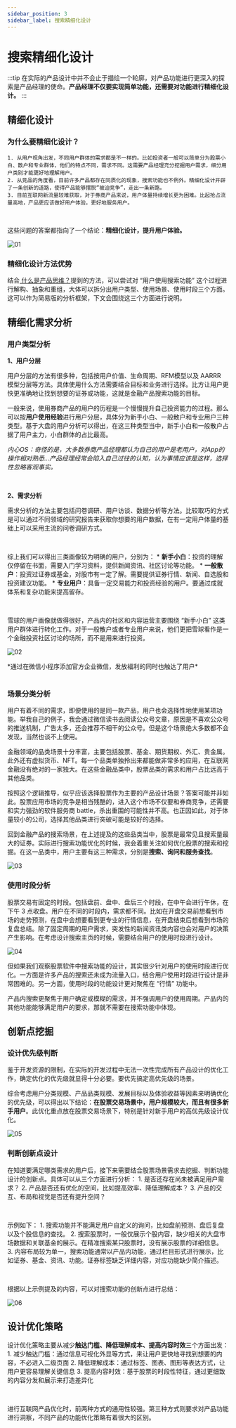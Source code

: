 ```yaml
---
sidebar_position: 3
sidebar_label: 搜索精细化设计
---
```


# 搜索精细化设计

:::tip
在实际的产品设计中并不会止于描绘一个轮廓，对产品功能进行更深入的探索是产品经理的使命。**产品经理不仅要实现简单功能，还需要对功能进行精细化设计。**
:::


## 精细化设计

### 为什么要精细化设计？
    1. 从用户视角出发，不同用户群体的需求都是不一样的。比如投资者一般可以简单分为股票小白、散户和专业群体，他们的特点不同，需求不同。这需要产品经理充分挖掘用户需求，细分用户类别才能更好地理解用户。
    2. 从竞品的角度看，目前许多产品都存在同质化的现象，搜索功能也不例外。精细化设计开辟了一条创新的道路，使得产品能够摆脱“被迫竞争”，走出一条新路。
    3. 目前互联网新流量较难获取，对于券商产品来说，用户体量持续增长更为困难。比起抢占流量高地，产品更应该做好用户体验，更好地服务用户。
<br/>


这些问题的答案都指向了一个结论：**精细化设计，提升用户体验。**

![01](/img/product/practice/search-detail_images/01.png)

### 精细化设计方法优势

结合[ 什么是产品思维？](docs\Product\fundamentals\career\product-thinking.md)提到的方法，可以尝试对 “用户使用搜索功能” 这个过程进行解构、抽象和重组，大体可以拆分出用户类型、使用场景、使用时段三个方面。这可以作为简易版的分析框架，下文会围绕这三个方面进行说明。

## 精细化需求分析

### 用户类型分析

**1、用户分层**

用户分层的方法有很多种，包括按用户价值、生命周期、RFM模型以及 AARRR 模型分层等方法。具体使用什么方法需要结合目标和业务进行选择。比方让用户更快更准确地让找到想要的证券或功能，这就是金融产品搜索功能的目标。

一般来说，使用券商产品的用户的历程是一个慢慢提升自己投资能力的过程。那么可以按**用户使用经验**进行用户分层，具体分为新手小白、一般散户和专业用户三种类型。基于大盘的用户分析可以得出，在这三种类型当中，新手小白和一般散户占据了用户主力，小白群体的占比最高。

*内心OS：奇怪的是，大多数券商产品经理都认为自己的用户是老用户，对App的操作相对熟悉...产品经理经常会陷入自己过往的认知，认为事情应该是这样，选择性忽略客观事实。*

<br/>

**2、需求分析**

需求分析的方法主要包括问卷调研、用户访谈、数据分析等方法。比较取巧的方式是可以通过不同领域的研究报告来获取你想要的用户数据，在有一定用户体量的基础上可以采用主流的问卷调研方式。

<br/>

综上我们可以得出三类画像较为明确的用户，分别为：
    * **新手小白**：投资的理解仅停留在书面，需要入门学习资料，提供新闻资讯、社区讨论等功能。
    * **一般散户**：投资过证券或基金，对股市有一定了解。需要提供证券行情、新闻、自选股和投资建议功能。
    * **专业用户**：具备一定交易能力和投资经验的用户。要通过成就体系和复杂功能来提高留存。

<br/>

雪球的用户画像就做得很好，产品内的社区和内容运营主要围绕 “新手小白” 这类用户群体进行转化工作。对于一般散户或者专业用户来说，他们更把雪球看作是一个金融投资社区讨论的场所，而不是用来进行投资。

![02](/img/product/practice/search-detail_images/02.png)
<div class="text-center">
*通过在微信小程序添加官方企业微信，发放福利的同时也触达了用户*
</div>
<br/>

### 场景分类分析

用户有着不同的需求，即便使用的是同一款产品，用户也会选择性地使用某项功能。举我自己的例子，我会通过微信读书去阅读公众号文章，原因是不喜欢公众号的推送机制，广告太多，还会推荐不相干的公众号。但是这个场景绝大多数都不会发现，当然也谈不上使用。



金融领域的品类场景十分丰富，主要包括股票、基金、期货期权、外汇、贵金属。此外还有虚拟货币、NFT。每一个品类单独拎出来都能做非常多的应用，在互联网金融没有绝对的一家独大。在这些金融品类中，股票品类的需求和用户占比远高于其他品类。



按照这个逻辑推导，似乎应该选择股票作为主要的产品设计场景？答案可能并非如此。股票应用市场的竞争是相当残酷的，进入这个市场不仅要和券商竞争，还需要和实力强劲的软件服务商 battle，杀出重围的可能性并不高。也正因如此，对于体量较小的公司，选择其他品类进行突破可能是较好的选择。



回到金融产品的搜索场景，在上述提及的这些品类当中，股票是最常见且搜索量最大的证券。实际进行搜索功能优化的时候，我会着重关注如何优化股票的搜索和挖掘。在这一品类中，用户主要有这三种需求，分别是**搜索、询问和服务查找**。

![03](/img/product/practice/search-detail_images/03.png)

### 使用时段分析

股票交易有固定的时段。包括盘前、盘中、盘后三个时段，在中午会进行午休，在下午 3 点收盘。用户在不同的时段内，需求都不同。比如在开盘交易前想看到市场的走势预测，在盘中会想要看到更专业的行情信息，在开盘结束后想看到市场的复盘总结。除了固定周期的用户需求，突发性的新闻资讯类内容也会对用户的决策产生影响。在考虑设计搜索主页的时候，需要结合用户的使用时段进行设计。

![04](/img/product/practice/search-detail_images/04.png)

但如果我们观察股票软件中搜索功能的设计，其实很少针对用户的使用时段进行优化。一方面是许多产品的搜索还未成为流量入口，结合用户使用时段进行设计是非常困难的。另一方面，使用时段的功能设计更对聚焦在 “行情” 功能中。

产品内搜索更聚焦于用户确定或模糊的需求，并不强调用户的使用周期。产品内的其他功能能够满足用户的要求，那就不需要在搜索功能中体现。

## 创新点挖掘

### 设计优先级判断

鉴于开发资源的限制，在实际的开发过程中无法一次性完成所有产品设计的优化工作，确定优化的优先级就显得十分必要。要优先搞定高优先级的场景。



综合考虑用户分类规模、产品品类规模、发展目标以及体验收益等因素来明确优化的优先级，可以得出以下结论：**在股票交易场景中，用户规模较大，而且有很多新手用户**。此优化重点放在股票交易场景下，特别是针对新手用户的高优先级设计优化。

![05](/img/product/practice/search-detail_images/05.png)

### 判断创新点设计

在知道要满足哪类需求的用户后，接下来需要结合股票场景需求去挖掘、判断功能设计的创新点。具体可以从三个方面进行分析：
    1. 是否还存在尚未被满足用户需求？
    2. 产品是否还有优化的空间，比如提高效率、降低理解成本？
    3. 产品的交互、布局和视觉是否还有提升空间？

<br/>

示例如下：
    1. 搜索功能并不能满足用户自定义的询问，比如盘前预测、盘后复盘以及个股信息的查找。
    2. 搜索股票时，一般仅展示个股内容，缺少相关的大盘市场数据和关联基金的展示。在精准搜索某只股票时，没有展示股票的详细信息。
    3. 内容布局较为单一，搜索功能通常以产品内功能，通过栏目形式进行展示，比如证券、基金、资讯、功能。证券标签缺乏详细内容，对应功能缺少简介描述。

<br/>

根据以上示例提及的内容，可以对搜索功能的创新点进行总结：

![06](/img/product/practice/search-detail_images/06.png)

## 设计优化策略

设计优化策略主要从减少**触达门槛、降低理解成本、提高内容时效**三个方面出发：
    1. 减少触达门槛：通过信息可视化外显等方式，来让用户更快地寻找到想要的内容，不必进入二级页面
    2. 降低理解成本：通过标签、图表、图形等表达方式，让用户更容易理解关键信息
    3. 提高内容时效：基于股票的时段性特征，通过更细致的内容分发和展示来打造差异化

<br/>

进行互联网产品优化时，前两种方式的通用性较强。第三种方式则要求对产品功能进行洞察，不同产品的功能优化策略有着很大的区别。

